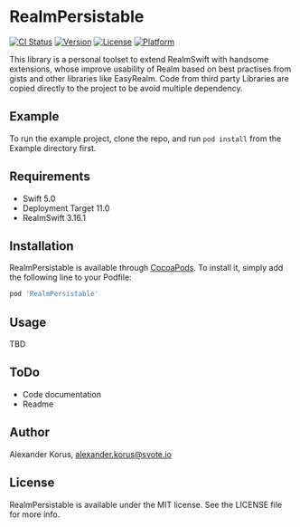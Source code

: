 # RealmPersistable

[![CI Status](https://img.shields.io/travis/BigAlKo/RealmPersistable.svg?style=flat)](https://travis-ci.org/BigAlKo/RealmPersistable)
[![Version](https://img.shields.io/cocoapods/v/RealmPersistable.svg?style=flat)](https://cocoapods.org/pods/RealmPersistable)
[![License](https://img.shields.io/cocoapods/l/RealmPersistable.svg?style=flat)](https://cocoapods.org/pods/RealmPersistable)
[![Platform](https://img.shields.io/cocoapods/p/RealmPersistable.svg?style=flat)](https://cocoapods.org/pods/RealmPersistable)

This library is a personal toolset to extend RealmSwift with handsome extensions, whose improve usability of Realm based on best practises from gists and other libraries like EasyRealm. Code from third party Libraries are copied directly to the project to be avoid multiple dependency.

## Example

To run the example project, clone the repo, and run `pod install` from the Example directory first.

## Requirements

* Swift 5.0
* Deployment Target 11.0
* RealmSwift 3.16.1

## Installation

RealmPersistable is available through [CocoaPods](https://cocoapods.org). To install
it, simply add the following line to your Podfile:

```ruby
pod 'RealmPersistable'
```

## Usage

TBD

## ToDo

* Code documentation
* Readme

## Author

Alexander Korus, alexander.korus@svote.io

## License

RealmPersistable is available under the MIT license. See the LICENSE file for more info.
